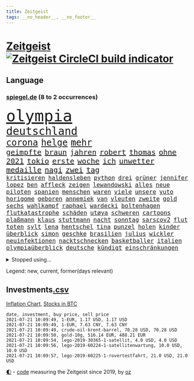 ```yaml
---
title: Zeitgeist
tags: __no_header__, __no_footer__
---
```


# [Zeitgeist](https://oliz.io/zeitgeist/) [![Zeitgeist CircleCI build indicator](https://circleci.com/gh/ooz/zeitgeist.svg?style=shield)](https://circleci.com/gh/ooz/zeitgeist)

## Language

<h3><a href="https://www.spiegel.de" target="_blank">spiegel.de</a> (8 to 2 occurrences)</h3>
<p style="font-family:monospace">
<span style="font-size:32pt"><a href="news_links.html#olympia" class="current">olympia</a></span>
<br>
<span style="font-size:22pt"><a href="news_links.html#deutschland" class="current">deutschland</a></span>
<br>
<span style="font-size:18pt"><a href="news_links.html#corona" class="current">corona</a></span>
<span style="font-size:18pt"><a href="news_links.html#helge" class="current">helge</a></span>
<span style="font-size:18pt"><a href="news_links.html#mehr" class="current">mehr</a></span>
<br>
<span style="font-size:15pt"><a href="news_links.html#geimpfte" class="current">geimpfte</a></span>
<span style="font-size:15pt"><a href="news_links.html#braun" class="current">braun</a></span>
<span style="font-size:15pt"><a href="news_links.html#jahren" class="current">jahren</a></span>
<span style="font-size:15pt"><a href="news_links.html#robert" class="current">robert</a></span>
<span style="font-size:15pt"><a href="news_links.html#thomas" class="current">thomas</a></span>
<span style="font-size:15pt"><a href="news_links.html#ohne" class="current">ohne</a></span>
<span style="font-size:15pt"><a href="news_links.html#2021" class="current">2021</a></span>
<span style="font-size:15pt"><a href="news_links.html#tokio" class="current">tokio</a></span>
<span style="font-size:15pt"><a href="news_links.html#erste" class="current">erste</a></span>
<span style="font-size:15pt"><a href="news_links.html#woche" class="current">woche</a></span>
<span style="font-size:15pt"><a href="news_links.html#ich" class="current">ich</a></span>
<span style="font-size:15pt"><a href="news_links.html#unwetter" class="current">unwetter</a></span>
<span style="font-size:15pt"><a href="news_links.html#medaille" class="current">medaille</a></span>
<span style="font-size:15pt"><a href="news_links.html#nagi" class="new">nagi</a></span>
<span style="font-size:15pt"><a href="news_links.html#zwei" class="current">zwei</a></span>
<span style="font-size:15pt"><a href="news_links.html#tag" class="current">tag</a></span>
<br>
<span style="font-size:12pt"><a href="news_links.html#kritisieren" class="current">kritisieren</a></span>
<span style="font-size:12pt"><a href="news_links.html#haldensleben" class="new">haldensleben</a></span>
<span style="font-size:12pt"><a href="news_links.html#python" class="current">python</a></span>
<span style="font-size:12pt"><a href="news_links.html#drei" class="current">drei</a></span>
<span style="font-size:12pt"><a href="news_links.html#grüner" class="current">grüner</a></span>
<span style="font-size:12pt"><a href="news_links.html#jennifer" class="current">jennifer</a></span>
<span style="font-size:12pt"><a href="news_links.html#lopez" class="current">lopez</a></span>
<span style="font-size:12pt"><a href="news_links.html#ben" class="current">ben</a></span>
<span style="font-size:12pt"><a href="news_links.html#affleck" class="new">affleck</a></span>
<span style="font-size:12pt"><a href="news_links.html#zeigen" class="current">zeigen</a></span>
<span style="font-size:12pt"><a href="news_links.html#lewandowski" class="current">lewandowski</a></span>
<span style="font-size:12pt"><a href="news_links.html#alles" class="current">alles</a></span>
<span style="font-size:12pt"><a href="news_links.html#neue" class="current">neue</a></span>
<span style="font-size:12pt"><a href="news_links.html#piloten" class="current">piloten</a></span>
<span style="font-size:12pt"><a href="news_links.html#spanien" class="current">spanien</a></span>
<span style="font-size:12pt"><a href="news_links.html#menschen" class="current">menschen</a></span>
<span style="font-size:12pt"><a href="news_links.html#waren" class="current">waren</a></span>
<span style="font-size:12pt"><a href="news_links.html#viele" class="current">viele</a></span>
<span style="font-size:12pt"><a href="news_links.html#unsere" class="current">unsere</a></span>
<span style="font-size:12pt"><a href="news_links.html#yuto" class="new">yuto</a></span>
<span style="font-size:12pt"><a href="news_links.html#horigome" class="new">horigome</a></span>
<span style="font-size:12pt"><a href="news_links.html#geboren" class="current">geboren</a></span>
<span style="font-size:12pt"><a href="news_links.html#annemiek" class="new">annemiek</a></span>
<span style="font-size:12pt"><a href="news_links.html#van" class="current">van</a></span>
<span style="font-size:12pt"><a href="news_links.html#vleuten" class="new">vleuten</a></span>
<span style="font-size:12pt"><a href="news_links.html#zweite" class="current">zweite</a></span>
<span style="font-size:12pt"><a href="news_links.html#gold" class="current">gold</a></span>
<span style="font-size:12pt"><a href="news_links.html#sechs" class="current">sechs</a></span>
<span style="font-size:12pt"><a href="news_links.html#wahlkampf" class="current">wahlkampf</a></span>
<span style="font-size:12pt"><a href="news_links.html#raphael" class="new">raphael</a></span>
<span style="font-size:12pt"><a href="news_links.html#wardecki" class="new">wardecki</a></span>
<span style="font-size:12pt"><a href="news_links.html#boltenhagen" class="current">boltenhagen</a></span>
<span style="font-size:12pt"><a href="news_links.html#flutkatastrophe" class="new">flutkatastrophe</a></span>
<span style="font-size:12pt"><a href="news_links.html#schäden" class="current">schäden</a></span>
<span style="font-size:12pt"><a href="news_links.html#utøya" class="new">utøya</a></span>
<span style="font-size:12pt"><a href="news_links.html#schweren" class="current">schweren</a></span>
<span style="font-size:12pt"><a href="news_links.html#cartoons" class="current">cartoons</a></span>
<span style="font-size:12pt"><a href="news_links.html#plaßmann" class="current">plaßmann</a></span>
<span style="font-size:12pt"><a href="news_links.html#klaus" class="current">klaus</a></span>
<span style="font-size:12pt"><a href="news_links.html#stuttmann" class="current">stuttmann</a></span>
<span style="font-size:12pt"><a href="news_links.html#nacht" class="current">nacht</a></span>
<span style="font-size:12pt"><a href="news_links.html#sonntag" class="current">sonntag</a></span>
<span style="font-size:12pt"><a href="news_links.html#sarscov2" class="current">sarscov2</a></span>
<span style="font-size:12pt"><a href="news_links.html#flut" class="current">flut</a></span>
<span style="font-size:12pt"><a href="news_links.html#toten" class="current">toten</a></span>
<span style="font-size:12pt"><a href="news_links.html#sylt" class="current">sylt</a></span>
<span style="font-size:12pt"><a href="news_links.html#lena" class="current">lena</a></span>
<span style="font-size:12pt"><a href="news_links.html#hentschel" class="new">hentschel</a></span>
<span style="font-size:12pt"><a href="news_links.html#tina" class="current">tina</a></span>
<span style="font-size:12pt"><a href="news_links.html#punzel" class="new">punzel</a></span>
<span style="font-size:12pt"><a href="news_links.html#holen" class="current">holen</a></span>
<span style="font-size:12pt"><a href="news_links.html#kinder" class="current">kinder</a></span>
<span style="font-size:12pt"><a href="news_links.html#überblick" class="current">überblick</a></span>
<span style="font-size:12pt"><a href="news_links.html#simon" class="current">simon</a></span>
<span style="font-size:12pt"><a href="news_links.html#geschke" class="new">geschke</a></span>
<span style="font-size:12pt"><a href="news_links.html#brasilien" class="current">brasilien</a></span>
<span style="font-size:12pt"><a href="news_links.html#julius" class="current">julius</a></span>
<span style="font-size:12pt"><a href="news_links.html#wickler" class="new">wickler</a></span>
<span style="font-size:12pt"><a href="news_links.html#neuinfektionen" class="current">neuinfektionen</a></span>
<span style="font-size:12pt"><a href="news_links.html#nacktschnecken" class="new">nacktschnecken</a></span>
<span style="font-size:12pt"><a href="news_links.html#basketballer" class="new">basketballer</a></span>
<span style="font-size:12pt"><a href="news_links.html#italien" class="current">italien</a></span>
<span style="font-size:12pt"><a href="news_links.html#olympiaüberblick" class="new">olympiaüberblick</a></span>
<span style="font-size:12pt"><a href="news_links.html#deutsche" class="current">deutsche</a></span>
<span style="font-size:12pt"><a href="news_links.html#kündigt" class="current">kündigt</a></span>
<span style="font-size:12pt"><a href="news_links.html#einschränkungen" class="current">einschränkungen</a></span>
</p>
<details>
<summary>Stopped using...</summary>
<p class="former" style="font-size:12pt">
durchaus(276) euphorie(276) problematisch(276) usaußenminister(276) verkündet(276) zeuge(276) erleben(275) erntet(275) eugipfel(275) flüchtlingscamp(275) haftstrafe(275) iranische(275) menschheit(275) mittelfeldspieler(275) berichte(274) beweisen(274) gefüllt(274) geschlagen(274) mars(274) razzia(274) schlag(274) solle(274) verstöße(274) vorstand(274) 78(273) alternativen(273) andrea(273) armenien(273) aufgefordert(273) bildung(273) esken(273) gelernt(273) gewaltige(273) geworben(273) ifoindex(273) jörg(273) korrigiert(273) leisten(273) lübcke(273) meuthen(273) saskia(273) tieren(273) walter(273) antarktis(272) damaligen(272) ddr(272) dritter(272) entlastet(272) fridays(272) future(272) gestoßen(272) gezeigt(272) katze(272) linie(272) mediziner(272) rechtsextremismus(272) siemens(272) stefanie(272) ausbauen(271) australischer(271) benennt(271) fanden(271) fuß(271) gedenken(271) gehe(271) griffen(271) halt(271) nachfolgerin(271) nannte(271) planeten(271) ruhen(271) schleswigholstein(271) schwangere(271) spanier(271) vermögen(271) 2024(270) autohersteller(270) babys(270) blockieren(270) brown(270) coronatote(270) desaster(270) exemplare(270) fleisch(270) intensivbetten(270) ließen(270) plus(270) polizeieinsatz(270) rechtsextremisten(270) sperre(270) verbraucher(270) verteidiger(270) wirkung(270) zurzeit(270) zuversicht(270) 37(269) 8000(269) fdpchef(269) interesse(269) krank(269) kurve(269) medikament(269) schläge(269) sibirien(269) spanischen(269) stimmung(269) subventionen(269) verstorbene(269) wiederwahl(269) 1980(268) ac(268) annegret(268) ausstattung(268) bestimmt(268) coronaimpfstoffe(268) dokumente(268) drehten(268) elke(268) entschuldigen(268) figur(268) finanziell(268) freunden(268) generalsekretär(268) gesteht(268) gesunde(268) jünger(268) linken(268) mag(268) misshandelt(268) nachfolge(268) präsidentschaftswahlen(268) riss(268) scheidet(268) solidarität(268) spannenden(268) teilnehmer(268) wand(268) werben(268) air(267) alexej(267) ankündigung(267) aserbaidschan(267) atlantik(267) beamter(267) bedrohung(267) bewerber(267) carsten(267) dietmar(267) erwägen(267) greta(267) ifoinstitut(267) kalt(267) liege(267) nationale(267) nawalny(267) rainer(267) schulkinder(267) stellten(267) stoppte(267) studenten(267) trennung(267) warnten(267) zwillinge(267) üben(267) ausnahmezustand(266) ausweitung(266) autofahrerin(266) bielefeld(266) bremst(266) erlitten(266) fehlverhalten(266) grundlage(266) humor(266) infektion(266) irans(266) kochen(266) komisch(266) medizinische(266) meinungsfreiheit(266) remis(266) strafzölle(266) treiber(266) tötet(266) update(266) verdächtigt(266) verfügung(266) audi(265) beklagen(265) bewährung(265) bildschirm(265) gedauert(265) kippen(265) klingbeil(265) kredite(265) kämpfe(265) luftwaffe(265) rathaus(265) razzien(265) stammen(265) stau(265) streamingdienst(265) unterzeichnet(265) verbringen(265) weitergegeben(265) wild(265) absetzung(264) anderthalb(264) billionen(264) coronaerkrankung(264) digitaler(264) h(264) komplette(264) linkspartei(264) lothar(264) längere(264) riesige(264) verzicht(264) vorstandschef(264) wieler(264) wären(264) überwachen(264) bundesrechnungshof(263) hammer(263) konzentrieren(263) neustart(263) trennen(263) zusammenhalt(263) 13jähriger(262) 65(262) big(262) ecken(262) game(262) interessenvertreter(262) lauter(262) leiche(262) mutige(262) potsdam(262) premiere(262) schuss(262) zentralen(262) 11000(261) blockade(261) dahintersteckt(261) eukommissionschefin(261) islamischen(261) selben(261) separatisten(261) taugt(261) unerträglich(261) berufungsgericht(260) frische(260) genutzt(260) nachspiel(260) netzwerk(260) sauerstoff(260) see(260) unterstützer(260) beinahe(259) pflanzen(259) ruder(259) töten(259) umsatz(259) verbessern(259) vorgeschichte(259) aktivistin(258) appell(258) disney+(258) loswerden(258) stock(258) eigentümer(257) erfunden(257) fakten(257) gletscher(257) kollege(257) offiziellen(257) pjöngjang(257) setzten(257) time(257) wahre(257) zulassen(257) andrej(256) christdemokraten(256) entbehrungen(256) paschinjan(256) schlicht(256) verantwortlichen(256) ablenkungsmanöver(255) angelegt(255) auskunft(255) beiträge(255) franzose(255) gedanken(255) gestoppt(255) hotels(255) mangel(255) mittlerweile(255) ryan(255) abouchaker(254) arafat(254) mecklenburgvorpommern(254) norwegens(254) rückzug(254) wachstum(254) zeitpunkt(254) alarmiert(253) brutaler(253) erderwärmung(253) handelsabkommen(253) jerusalem(253) journalistin(253) mick(253) negativen(253) schumacher(253) spiegelumfrage(253) strände(253) überraschenden(253) barbara(252) bewusstlos(252) beziehen(252) gering(252) green(252) herunter(252) indem(252) iss(252) lasst(252) nase(252) provokation(252) schonen(252) sozialdemokraten(252) spiegeltitelstory(252) spotify(252) taucht(252) verkehrschaos(252) analysiert(251) luca(251) müsste(251) nachweis(251) näher(251) option(251) raab(251) spaltet(251) tür(251) verschärfte(251) überlassen(251) alice(250) minus(250) männlichen(250) pkw(250) empfängt(249) langeweile(249) meines(249) milliardenhilfen(249) zurückgewiesen(249) 19jähriger(248) deutsches(248) eingeführt(248) erschießt(248) fernsehen(248) kandidieren(248) kassel(248) philosoph(248) text(248) bewahren(247) konferenz(247) regierungschefin(247) rkichef(247) rollt(247) samt(247) singapur(247) pushbacks(246) regierungserklärung(246) schlussphase(246) stellung(246) verwiesen(246) ausgeweitet(245) bestmarke(245) bewusst(245) favorit(245) heinrich(245) praktisch(245) schülerin(245) verblüffend(245) auseinandersetzung(244) fußballbund(244) fußballwm(244) gelder(244) gouverneur(244) materialien(244) politikerin(244) öffnung(244) moderatorin(243) pandemiebekämpfung(243) parallelen(243) stufenplan(243) umgeht(243) fortsetzung(242) gelockert(242) häftling(242) kern(242) schokolade(242) steffen(242) trauert(242) angekündigten(241) antrag(241) erzbistum(241) folter(241) panik(241) sicherheitsgesetz(241) vermeintlich(241) aktivist(240) erstickt(240) hohem(240) telegram(240) verheerend(240) 2009(238) mischen(238) spahns(238) wandel(238) doping(237) dringt(237) iranischen(237) pleite(237) rahmen(237) wenigstens(237) einschalten(236) halbiert(236) songs(236) unionspolitiker(236) freispruch(235) schade(235) 40jährige(234) apples(234) gegentor(234) kapitel(234) nirgendwo(234) slowakei(234) unterhaltung(234) 2010(233) schritten(233) vermeidet(233) 41jähriger(232) bundesnetzagentur(232) erforscht(232) königshaus(232) ladung(232) chemikalien(230) erhöhung(230) fabrice(230) impfstoffs(230) rassismusvorwürfe(230) ausgebucht(229) kongress(229) virusmutation(229) 6000(228) andrew(228) knacken(228) sarah(228) sperren(228) hoteliers(227) richtete(227) rückblick(227) verhinderte(227) bedienen(226) hongkongs(226) kameraden(226) syrischen(226) verlegen(226) divers(225) krefeld(225) ursprünglich(225) vorletzten(225) coronajahr(224) gesellschaftlichen(223) präsidentschaft(223) spiegelredakteur(223) verhelfen(223) gipfeltreffen(222) grüße(222) normalerweise(222) identität(221) popstars(221) rechtskräftig(221) studios(221) atomabkommen(220) emotionale(220) exfreund(220) vorsichtig(219) einblicke(218) muslimischen(218) niedrigsten(218) barrikaden(217) lehrerinnen(217) staatsoberhaupt(217) weidel(217) gezwungen(216) vermisster(216) atomdeal(215) premiers(215) verhältnisse(215) bist(214) ertrank(214) inselstaat(214) antony(213) blinken(213) inseln(213) mietendeckel(213) coronafolgen(212) absurd(211) härteren(211) bertelsmann(210) farbe(210) tolle(210) abschluss(209) daheim(209) einladung(209) norwegischer(209) reihen(208) verunglückten(207) entzug(206) hinein(206) reisebeschränkungen(206) vermieden(206) warme(206) aktionen(205) langem(205) versammelt(205) helgoland(204) versteckte(204) ärgern(204) gruppenspiel(203) teures(202) älteste(202) champ(201) abgewickelt(200) rückte(200) showdown(200) zweieinhalb(200) abgeordnetenhaus(199) glänzte(199) finanzministerin(198) kilo(198) aufspüren(197) irlands(197) monatelanger(197) stopp(197) coronaverstoß(196) everest(196) ruhrgebiet(196) coronakosten(195) opa(194) abhilfe(193) überforderte(193) 150000(192) 29jährige(192) bewusstsein(192) ehrt(191) lissabon(191) woelki(191) kulturen(188) ffp2masken(187) ereignet(186) gerammt(185) zusammenprall(185) aufgespürt(184) hungern(184) virtuelle(184) klingen(183) lockert(183) sony(183) friends(181) variante(181) dürre(180) polizeiruf(178) berüchtigte(175) außergewöhnlich(174) überholen(174) fisch(173) mehrmals(172) dpa(170) genehmigte(170) ausweisung(168) strafgerichtshof(168) konkretes(166) beträgt(165) diagnose(163) bestens(161) distanzunterricht(161) langzeitherrscher(160) zulauf(160) 750(159) eigentliche(158) blaue(157) pandemiebedingt(157) kritisierten(156) pommes(155) wucht(155) heikel(154) coronamasken(153) gelöschte(153) regierungsbeteiligung(153) affront(152) ehrgeizige(152) unterschriften(152) bekannter(151) total(151) 37jähriger(150) einstufen(150) falschaussagen(150) unveröffentlichten(150) produzent(149) student(149) el(147) hilton(147) pool(147) herstellers(144) filmemacherin(143) geheimes(143) musikindustrie(143) vorfälle(143) frühwarnsystem(142) iii(142) abberufen(141) capital(141) havarie(141) portugiesische(141) kremlchef(140) sicherheitskräften(140) renditen(139) aung(138) benannt(138) fragwürdige(138) kyi(138) militärputsch(138) suu(138) exportieren(137) stärkste(136) altenpfleger(135) ankläger(135) ausgebildet(135) neuss(135) plagen(135) stiefvater(135) wetters(135) mitreden(134) bahnverkehr(133) kaltfront(133) kannte(133) festen(132) giftige(132) containerschiff(131) datenschützer(131) gereicht(131) recherche(131) sinkenden(131) ungeahnte(131) weiterspielen(130) zusammenbruch(130) argentiniens(129) kaffee(127) beschwert(126) marsmission(126) objekte(126) spitzenvertreter(126) zeichner(126) beherrscht(125) freigabe(125) gestörten(125) hochschule(125) fliegende(123) musikers(123) typ(123) bürgerrechtler(122) geschäftsmodell(122) münchener(122) realen(122) tagebuch(122) gesteckt(121) übung(121) startelf(120) verhaltenskodex(120) zurückgezogen(120) beeindruckt(118) feste(118) 1100(117) obhut(117) russe(117) nikol(116) verlaufen(116) heimische(115) pandemiewelle(115) freizugeben(114) johnsons(114) angefahren(113) emilia(113) ikea(113) kürzeren(113) seinerseits(112) ausfuhr(111) kulturkampf(111) cdumann(110) erkenntnis(110) redaktion(110) strecken(110) ärmeren(110) distanzierten(109) erledigt(109) holten(109) gdl(108) lokführergewerkschaft(108) paaren(108) pekings(108) schwerin(108) plastikflaschen(107) zelle(107) kulturszene(106) lanka(106) sri(106) cannabis(105) kings(105) supernova(105) todes(105) untermauert(105) aktiven(104) isrückkehrerin(104) starregisseur(104) unverantwortlich(104) landesarbeitsgericht(103) szenarien(103) topfavorit(102) diplomatie(101) dopingtests(101) schenkt(101) dosb(100) sportbund(100) aussprache(98) grundlegende(98) kaiserslautern(98) durchschnitt(97) niedrige(97) nigerias(97) teilzeit(97) pdf(96) lieferte(95) stadtrat(95) usamerikanische(95) charité(94) kürzester(94) reformieren(94) angeschlagen(93) anschließende(93) erspart(93) konsumiert(93) bemühen(91) uskollegen(91) beleuchtung(90) gesundheitsministeriums(90) greenpeace(90) rekordtief(90) wunde(90) bahnhöfe(89) drüber(89) einladen(89) fonds(89) korunde(89) nachkriegszeit(89) nachschub(89) suezkanal(89) tvexperten(89) aussteiger(88) betrugsvorwürfen(88) ergründen(88) ever(88) genozid(88) given(88) südgrenze(88) zahlungsmittel(88) br(87) fahrlässig(87) gendern(87) gwyneth(87) havertz(87) kai(87) paltrow(87) rumänien(87) ausnahmesituation(86) mitspieler(86) tierpark(86) umweltschutzorganisation(86) zoff(86) sozialwohnungen(85) suezkanalbehörde(85) nordafrika(84) tafel(84) verschlingen(84) impfstoffverteilung(83) molotowcocktails(83) strafkolonie(83) durchführen(82) hauch(82) 250(81) abkühlung(81) betragen(81) escooter(81) junges(81) klimaneutralität(81) kuriere(81) labourpartei(81) nordmazedonien(81) überführt(81) brust(80) feldpost(80) petry(80) schießtraining(80) unkonventionelles(80) unternehmenssteuern(80) anzumerken(79) drittstaaten(79) italienisch(79) roller(79) vertrödeln(79) zwischenfall(79) 45000(78) flugzeugs(78) gegebene(78) geldhahn(78) ifoinstituts(78) bedeutende(77) heiter(77) homophobie(77) träumte(77) weltgrößten(77) 60jährige(76) hussein(76) interessiert's(76) standorten(76) stocken(76) vergiftetes(76) umstellung(75) benzema(74) blunt(74) hochschwangere(74) uneins(73) abzuwenden(72) dieselmotor(72) mumie(72) ostdeutschland(72) vinci(72) eiltempo(71) fasst(71) freitagnachmittag(71) gründerinnen(71) gnabry(70) krisenland(70) serge(70) stromnetzes(70) dei(69) opus(69) ultrakonservativen(69) begründete(68) jugendämter(68) olympiaaus(68) reederei(68) systematische(68) vergewaltiger(68) windsors(68) bergwerk(67) einfrieren(67) klagte(66) lai(66) sanktionsliste(66) usforscher(66) bouffier(65) eskalierte(65) examen(65) lässig(65) straftatbestand(65) unterhauses(65) abwarten(64) chatprotokolle(64) intensivmedizin(64) jubel(64) kabel(64) menschenrechtlern(64) streikt(64) motorrad(63) petition(63) sozialisten(63) erzürnt(62) exweltmeister(62) gegensatz(62) herzrhythmusstörungen(62) klebrige(62) konzentration(62) lizenzen(62) revolutionären(62) stritten(62) einheiten(61) einsehen(61) praktiken(61) square(61) typisch(61) arenen(60) ebike(60) label(60) normales(60) sarkastischen(60) scarlett(60) vorbehalt(60) betritt(59) erstem(59) festspiele(59) forschungsprojekt(59) konzernen(59) schwimmerin(59) drosseln(58) eingedämmt(58) entweder(58) getarnt(58) platzierten(58) psychotherapeutin(58) wagt(58) wmdritte(58) bezahlte(57) tiraden(57) bestritt(56) zweijähriges(56) ferne(55) führungskräfte(55) giulianis(55) krebserkrankung(55) vertraut(55) weltklimarat(55) bafög(54) rannten(54) badeunfall(53) beisein(53) bildungseinrichtungen(52) rekordzeit(52) umgekommen(52) chinese(51) daneben(51) europapolitiker(51) nähern(51) beispiellose(50) indische(50) küstenstadt(50) lobbyisten(50) mikrochips(50) sorglosigkeit(50) vereinsikone(50) aogo(49) bretagne(49) exekutiert(49) lehmann(49) staatlicher(49) vorreiter(49) gastronomen(48) geknackt(48) klugen(48) ausgelassen(47) ausgezählt(47) musikstreaming(47) nepal(47) euländern(46) gravierenden(46) ransomware(46) schleppte(46) touristische(46) vertrieben(46) luftangriff(45) nervig(45) schlauchboot(45) wachsenden(45) chips(44) curevacimpfstoff(44) installieren(44) klimaschutzbewegung(44) versperrt(44) billy(43) blatts(43) historikerin(43) aß(42) emteilnahme(42) fünfstündigen(42) geraden(42) hitlergruß(42) pumpt(42) sträubt(42) ursprungsort(42) zwischenergebnisse(42) chronologie(41) familienhund(41) festnehmen(41) geburten(41) angekurbelt(40) eigner(40) einsätze(40) hardliner(40) hygienekonzept(40) israelisches(40) übergriffs(40) abgestiegen(39) herzog(39) johansson(39) lokführer(39) unglaublich(39) entmachten(38) hals(38) hindus(38) linksradikale(38) rätselraten(38) verursachen(38) vollbremsung(38) fahne(37) heben(37) israelischer(37) parlamentswahlen(37) samuraischwert(37) suppe(37) verbrennerverbot(37) videocall(37) westjordanland(37) antisemitismusvorwurf(36) erreichten(36) karim(36) kugel(36) mehrheitlich(36) tornados(36) videoaufnahmen(36) antisemitische(35) dynamik(35) nachmelden(35) republik21podcast(35) steuerflucht(35) 52jähriger(34) benzinautos(34) profiteure(34) solar(34) trickste(34) zweifachen(34) antisemitischen(33) atomprogramm(33) dänischenhagen(33) körperkult(33) mangelhafter(33) treffern(33) afdchefs(32) beschränkt(32) fußballgeschichte(32) hms(32) zeugnisse(32) zikaden(32) özdemir(32) betraf(31) flugzeugträger(31) gefälschter(31) geschichtsbüchern(31) hamasflagge(31) palästinensischen(31) arbeitsrecht(30) herford(30) nebenjobs(30) supreme(30) alaba(29) assistentin(29) herero(29) iraker(29) nama(29) terrorverdächtiger(29) verwandeln(29) zurückzahlen(29) abgeschrieben(28) angler(28) covid19impfstoffs(28) entgangen(28) fangen(28) cnnjournalistin(27) eingedrungen(27) juraprüfung(27) marktposition(27) nordostseekanal(27) rammte(27) wettbewerbshüter(27) zusammenarbeiten(27) bergsteigerin(26) drugs(26) muslimen(26) pearl(26) sympathie(26) teuerung(26) tsang(26) ureinwohner(26) waffenhändler(26) xpress(26) genderverbot(25) my(25) streiken(25) usserie(25) arena(24) dauerhaften(24) eva(24) festzunehmen(24) gendersprache(24) populismus(24) realitätsverweigerung(24) späteren(24) wurm(24) 215(23) angespannten(23) annamaria(23) beziffern(23) ferchichi(23) kultusminister(23) lebe(23) möbelhaus(23) nashörner(23) schusswaffe(23) schwäche(23) 01(22) ausfiel(22) erschreckt(22) kriegsschiff(22) kurioses(22) olympiapremiere(22) uswahlen(22) bauwirtschaft(21) buchhandels(21) entschärfen(21) g7staaten(21) lokal(21) martina(21) preiserhöhung(21) schärfe(21) sinovac(21) soweit(21) felsen(20) hörten(20) linkenabgeordneten(20) mühsam(20) nr(20) unsicherheiten(20) ussanktionen(20) verfolgten(20) zehntausend(20) abflauen(19) aggressiver(19) brent(19) euroleague(19) ferngesteuert(19) gefangener(19) heiß(19) litauens(19) maschinenpistole(19) nordseesorte(19) angedockt(18) bewaffnen(18) britischem(18) ergriffen(18) familienplanung(18) gesandte(18) hakt(18) höherer(18) kernmodul(18) lupe(18) mustafa(18) schultern(18) alliierten(17) kleidung(17) sterbende(17) überzeugte(17) flüchtet(16) gefangenenaustausch(16) katalanischen(16) microsoftbetriebssystem(16) publikumsliebling(16) weiterbauen(16) wussten(16) anführer(15) busquets(15) geburtenzahlen(15) hessische(15) unmittelbare(15) unrechtmäßig(15) zehnjähriger(15) drückte(14) jamaika(14) salvadors(14) sek(14) ahnden(13) ausbreiten(13) begrünen(13) beuth(13) chatgruppen(13) chipmangel(13) leopoldina(13) rechtsstaatlichkeit(13) untätigkeitsverfahren(13) atalay(12) bolt(12) halbfinals(12) kinderwunsch(12) kopie(12) optionen(12) pinar(12) radikaler(12) rechtlichen(12) sergej(12) dienstwagen(11) schublade(11)
</p>
</details>
<p>Legend: <span class="new">new</span>, <span class="current">current</span>, <span class="former">former(days relevant)</span></p>

## Investments[.csv](investments.csv)

[Inflation Chart](https://inflationchart.com),
[Stocks in BTC](https://stonksinbtc.xyz/)

```
date, investment, buy price, sell price
2021-07-21 10:09:49, 1-EUR, 1.17 USD, 1.17 USD
2021-07-21 10:09:49, 1-EUR, 7.63 CNY, 7.63 CNY
2021-07-21 10:09:49, crude-oil-brent-barrel, 70.28 USD, 70.28 USD
2021-07-21 10:09:50, gold-10g, 516.14 EUR, 488.21 EUR
2021-07-21 10:09:54, lego-2019-30365-1-satellit, 4.0 USD, 4.0 USD
2021-07-21 10:09:56, lego-2019-60224-1-satellitenwartung, 10.0 USD, 10.0 USD
2021-07-21 10:09:57, lego-2019-60225-1-rovertestfahrt, 21.0 USD, 21.0 USD
```

<footer>
<a href="javascript:toggleTheme()" class="nav">🌓</a>
- <a href="https://github.com/ooz/zeitgeist">code</a> measuring the Zeitgeist since 2019, by <a href="https://oliz.io">oz</a>
</footer>
